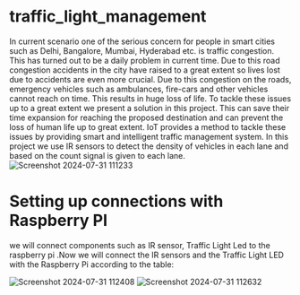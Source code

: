 # traffic_light_management
In current scenario one of the serious concern
for people in smart cities such as Delhi, Bangalore, Mumbai,
Hyderabad etc. is traffic congestion. This has turned out to be
a daily problem in current time. Due to this road congestion
accidents in the city have raised to a great extent so lives
lost due to accidents are even more crucial. Due to this
congestion on the roads, emergency vehicles such as
ambulances, fire-cars and other vehicles cannot reach on time.
This results in huge loss of life. To tackle these issues up to a
great extent we present a solution in this project.  This can
save their time expansion for reaching the proposed
destination and can prevent the loss of human life up to great
extent. IoT provides a method to tackle these issues by
providing smart and intelligent traffic management system. 
In this project we use IR sensors to detect the density of
vehicles in each lane and based on the count signal is given to each lane.
![Screenshot 2024-07-31 111233](https://github.com/user-attachments/assets/7e984097-5990-42c9-9c42-347d3912ae12)

# Setting up connections with Raspberry PI
we will connect components such as IR sensor, Traffic Light Led to the raspberry pi .Now we will connect the IR sensors and the Traffic Light LED with the Raspberry Pi according to the table:

![Screenshot 2024-07-31 112408](https://github.com/user-attachments/assets/62244430-82a0-4da4-bcb5-20fa074640b0)
![Screenshot 2024-07-31 112632](https://github.com/user-attachments/assets/26ff91e8-be79-4c6a-af23-51e2e077ef7b)

